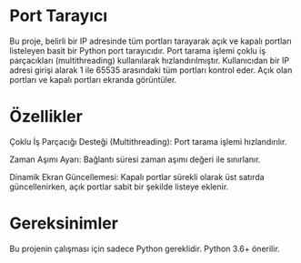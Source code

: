 # Port Tarayıcı

Bu proje, belirli bir IP adresinde tüm portları tarayarak açık ve kapalı portları listeleyen basit bir Python port tarayıcıdır. Port tarama işlemi çoklu iş parçacıkları (multithreading) kullanılarak hızlandırılmıştır. Kullanıcıdan bir IP adresi girişi alarak 1 ile 65535 arasındaki tüm portları kontrol eder. Açık olan portları ve kapalı portları ekranda görüntüler.
# Özellikler

  Çoklu İş Parçacığı Desteği (Multithreading): Port tarama işlemi hızlandırılır.
  
  Zaman Aşımı Ayarı: Bağlantı süresi zaman aşımı değeri ile sınırlanır.
  
  Dinamik Ekran Güncellemesi: Kapalı portlar sürekli olarak üst satırda güncellenirken, açık portlar sabit bir şekilde listeye eklenir.
  

# Gereksinimler

Bu projenin çalışması için sadece Python gereklidir. Python 3.6+ önerilir.

